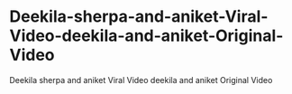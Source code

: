 # Deekila-sherpa-and-aniket-Viral-Video-deekila-and-aniket-Original-Video
Deekila sherpa and aniket Viral Video deekila and aniket Original Video
